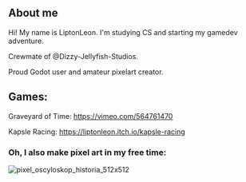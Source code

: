 ## About me ##
Hi! My name is LiptonLeon. I'm studying CS and starting my gamedev adventure.

Crewmate of @Dizzy-Jellyfish-Studios.

Proud Godot user and amateur pixelart creator.

## Games: ##
Graveyard of Time: https://vimeo.com/564761470

Kapsle Racing: https://liptonleon.itch.io/kapsle-racing

### Oh, I also make pixel art in my free time: ###

![pixel_oscyloskop_historia_512x512](https://user-images.githubusercontent.com/93220207/165401639-f0410edf-a2f3-479a-9af4-bd94f74a2667.gif)

